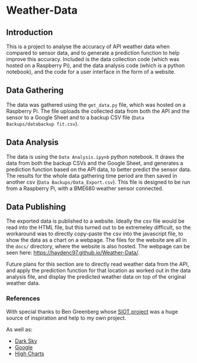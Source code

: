 # Weather-Data

## Introduction

This is a project to analyse the accuracy of API weather data when compared to sensor data, and to generate a prediction function to help improve this accuracy. Included is the data collection code (which was hosted on a Raspberry Pi), and the data analysis code (which is a python notebook), and the code for a user interface in the form of a website.

## Data Gathering

The data was gathered using the `get_data.py` file, which was hosted on a Raspberry Pi. The file uploads the collected data from both the API and the sensor to a Google Sheet and to a backup CSV file (`Data Backups/databackup fit.csv`).

## Data Analysis

The data is using the `Data Analysis.ipynb` python notebook. It draws the data from both the backup CSVs and the Google Sheet, and generates a prediction function based on the API data, to better predict the sensor data. The results for the whole data gathering time period are then saved in another csv (`Data Backups/Data_Export.csv`). This file is designed to be run from a Raspberry Pi, with a BME680 weather sensor connected.

## Data Publishing

The exported data is published to a website. Ideally the csv file would be read into the HTML file, but this turned out to be extremeley difficult, so the workaround was to directly copy-paste the csv into the javascript file, to show the data as a chart on a webpage. The files for the website are all in the `docs/` directory, where the website is also hosted.
The webpage can be seen here: https://haydenc97.github.io/Weather-Data/.

Future plans for this section are to directly read weather data from the API, and apply the prediction function for that location as worked out in the data analysis file, and display the predicted weather data on top of the original weather data.

### References

With special thanks to Ben Greenberg whose [SIOT project](https://github.com/nebbles/SIOT) was a huge source of inspiration and help to my own project.

As well as:

* [Dark Sky](https://darksky.net/dev/docs)
* [Google](https://developers.google.com)
* [High Charts](https://www.highcharts.com)
